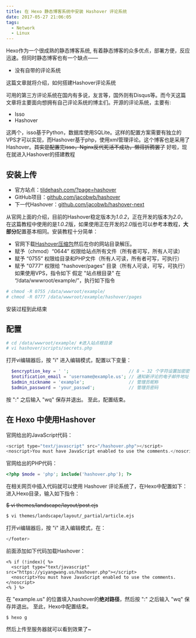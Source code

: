 ```yaml
---
title: 在 Hexo 静态博客系统中安装 Hashover 评论系统
date: 2017-05-27 21:06:05
tags:
  - Network
  - Linux
---
```

Hexo作为一个很成熟的静态博客系统, 有着静态博客的众多优点，部署方便，反应迅速。但同时静态博客也有一个缺点——

  * 没有自带的评论系统

这篇文章就将介绍，如何搭建Hashover评论系统
<!-- more -->
可用的第三方评论系统在国内有多说，友言等，国外则有Disqus等。而今天这篇文章将主要面向想拥有自己评论系统的博主们。开源的评论系统，主要有:

  * Isso
  * Hashover

这两个，isso基于Python，数据库使用SQLite。这样的配置方案需要有独立的VPS才可以实现，而Hashover基于php，使用xml管理评论。这个博客也是采用了Hashover。~~其实是配置完isso，Nginx反代死活不成功，懒得折腾罢了~~
好啦，现在就进入Hashover的搭建教程

## 安装上传

  * 官方站点：[tildehash.com/?page=hashover](http://tildehash.com/?page=hashover)
  * GitHub项目：[github.com/jacobwb/hashover](https://github.com/jacobwb/hashover)
  * 下一代Hashover：[github.com/jacobwb/hashover-next](https://github.com/jacobwb/hashover-next)

从官网上面的介绍，目前的Hashover稳定版本为*1.0.2*，正在开发的版本为*2.0*，在这篇教程中使用的是*1.0.2*版，如果使用正在开发的*2.0*版也可以参考本教程，**大部分**配置基本相同。安装教程十分简单：
  * 官网下载[Hashover压缩包](http://tildehash.com/hashover.zip)然后在你的网站目录解压。
  * 赋予（chmod）“0644” 权限给站点所有文件（所有者可写，所有人可读）
  * 赋予 “0755” 权限给目录和PHP文件（所有人可读，所有者可写，可执行）
  * 赋予 "0777" 权限给 "hashover/pages" 目录（所有人可读，可写，可执行）
如果使用VPS，指令如下 假定 "站点根目录" 在 “/data/wwwroot/example/”，执行如下指令

``` bash
# chmod -R 0755 /data/wwwroot/example/
# chmod -R 0777 /data/wwwroot/example/hashover/pages
```

安装过程到此结束

## 配置

``` bash
# cd /data/wwwroot/example/ #进入站点根目录
# vi hashover/scripts/secrets.php
```

打开vi编辑器后，按 "i" 进入编辑模式，配置以下变量：

``` php
  $encryption_key = ' ';                       // 8 ~ 32 个字符设置加密密钥
  $notification_email = 'username@example.us'; // 通知新评论的电子邮件地址
  $admin_nickname = 'example';                 // 管理员昵称
  $admin_password = 'your_passwd';             // 管理员密码
```
按 ":" 之后输入 "wq" 保存并退出。
至此，配置结束。

## 在 Hexo 中使用Hashover

官网给出的JavaScript代码：

``` javascript
<script type="text/javascript" src="/hashover.php"></script>
<noscript>You must have JavaScript enabled to use the comments.</noscript>
```
官网给出的PHP代码：

``` php
<?php $mode = 'php'; include('hashover.php'); ?>
```

在相关网页中插入代码就可以使用 Hashover 评论系统了，在Hexo中配置如下：
进入Hexo目录，输入如下指令：

~~$ vi themes/landscape/layout/post.ejs~~

``` bash
$ vi themes/landscape/layout/_partial/article.ejs
```
打开vi编辑器后，按 "i" 进入编辑模式，在：

``` bash
</footer>
```

前面添加如下代码加载Hashover：

```
<% if (!index){ %>
  <script type="text/javascript" src="https://yiyangwang.us/hashover.php"></script>
  <noscript>You must have JavaScript enabled to use the comments.</noscript>
<% } %>
```

在 "example.us" 的位置填入hashover的**绝对路径**，然后按 ":" 之后输入 "wq" 保存并退出。
至此，Hexo中配置结束。

```
$ hexo g
```

然后上传至服务器就可以看到效果了~
